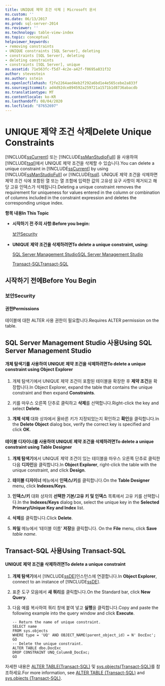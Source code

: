 ```yaml
---
title: UNIQUE 제약 조건 삭제 | Microsoft 문서
ms.custom: ''
ms.date: 06/13/2017
ms.prod: sql-server-2014
ms.reviewer: ''
ms.technology: table-view-index
ms.topic: conceptual
helpviewer_keywords:
- removing constraints
- UNIQUE constraints [SQL Server], deleting
- constraints [SQL Server], deleting
- deleting constraints
- constraints [SQL Server], unique
ms.assetid: 71e563fc-f5d7-4c2e-a42f-f0695a831f32
author: stevestein
ms.author: sstein
ms.openlocfilehash: f2fe2264aed4eb2f292a6bd1e4e565cebe2a833f
ms.sourcegitcommit: ad4d92dce894592a259721a1571b1d8736abacdb
ms.translationtype: MT
ms.contentlocale: ko-KR
ms.lasthandoff: 08/04/2020
ms.locfileid: "87652697"
---
```

# <a name="delete-unique-constraints"></a><span data-ttu-id="42b4e-102">UNIQUE 제약 조건 삭제</span><span class="sxs-lookup"><span data-stu-id="42b4e-102">Delete Unique Constraints</span></span>
  <span data-ttu-id="42b4e-103">[!INCLUDE[ssCurrent](../../includes/sscurrent-md.md)] 또는 [!INCLUDE[ssManStudioFull](../../includes/ssmanstudiofull-md.md)] 을 사용하여 [!INCLUDE[tsql](../../includes/tsql-md.md)]에서 UNIQUE 제약 조건을 삭제할 수 있습니다.</span><span class="sxs-lookup"><span data-stu-id="42b4e-103">You can delete a unique constraint in [!INCLUDE[ssCurrent](../../includes/sscurrent-md.md)] by using [!INCLUDE[ssManStudioFull](../../includes/ssmanstudiofull-md.md)] or [!INCLUDE[tsql](../../includes/tsql-md.md)].</span></span> <span data-ttu-id="42b4e-104">UNIQUE 제약 조건을 삭제하면 제약 조건 식에 포함된 열 또는 열 조합에 입력한 값의 고유성 요구 사항이 제거되고 해당 고유 인덱스가 삭제됩니다.</span><span class="sxs-lookup"><span data-stu-id="42b4e-104">Deleting a unique constraint removes the requirement for uniqueness for values entered in the column or combination of columns included in the constraint expression and deletes the corresponding unique index.</span></span>  
  
 <span data-ttu-id="42b4e-105">**항목 내용**</span><span class="sxs-lookup"><span data-stu-id="42b4e-105">**In This Topic**</span></span>  
  
-   <span data-ttu-id="42b4e-106">**시작하기 전 주의 사항:**</span><span class="sxs-lookup"><span data-stu-id="42b4e-106">**Before you begin:**</span></span>  
  
     [<span data-ttu-id="42b4e-107">보안</span><span class="sxs-lookup"><span data-stu-id="42b4e-107">Security</span></span>](#Security)  
  
-   <span data-ttu-id="42b4e-108">**UNIQUE 제약 조건을 삭제하려면**</span><span class="sxs-lookup"><span data-stu-id="42b4e-108">**To delete a unique constraint, using:**</span></span>  
  
     [<span data-ttu-id="42b4e-109">SQL Server Management Studio</span><span class="sxs-lookup"><span data-stu-id="42b4e-109">SQL Server Management Studio</span></span>](#SSMSProcedure)  
  
     [<span data-ttu-id="42b4e-110">Transact-SQL</span><span class="sxs-lookup"><span data-stu-id="42b4e-110">Transact-SQL</span></span>](#TsqlProcedure)  
  
##  <a name="before-you-begin"></a><a name="BeforeYouBegin"></a> <span data-ttu-id="42b4e-111">시작하기 전에</span><span class="sxs-lookup"><span data-stu-id="42b4e-111">Before You Begin</span></span>  
  
###  <a name="security"></a><a name="Security"></a> <span data-ttu-id="42b4e-112">보안</span><span class="sxs-lookup"><span data-stu-id="42b4e-112">Security</span></span>  
  
####  <a name="permissions"></a><a name="Permissions"></a> <span data-ttu-id="42b4e-113">권한</span><span class="sxs-lookup"><span data-stu-id="42b4e-113">Permissions</span></span>  
 <span data-ttu-id="42b4e-114">테이블에 대한 ALTER 사용 권한이 필요합니다.</span><span class="sxs-lookup"><span data-stu-id="42b4e-114">Requires ALTER permission on the table.</span></span>  
  
##  <a name="using-sql-server-management-studio"></a><a name="SSMSProcedure"></a> <span data-ttu-id="42b4e-115">SQL Server Management Studio 사용</span><span class="sxs-lookup"><span data-stu-id="42b4e-115">Using SQL Server Management Studio</span></span>  
  
#### <a name="to-delete-a-unique-constraint-using-object-explorer"></a><span data-ttu-id="42b4e-116">개체 탐색기를 사용하여 UNIQUE 제약 조건을 삭제하려면</span><span class="sxs-lookup"><span data-stu-id="42b4e-116">To delete a unique constraint using Object Explorer</span></span>  
  
1.  <span data-ttu-id="42b4e-117">개체 탐색기에서 UNIQUE 제약 조건이 포함된 테이블을 확장한 후 **제약 조건**을 확장합니다.</span><span class="sxs-lookup"><span data-stu-id="42b4e-117">In Object Explorer, expand the table that contains the unique constraint and then expand **Constraints**.</span></span>  
  
2.  <span data-ttu-id="42b4e-118">키를 마우스 오른쪽 단추로 클릭하고 **삭제**를 선택합니다.</span><span class="sxs-lookup"><span data-stu-id="42b4e-118">Right-click the key and select **Delete**.</span></span>  
  
3.  <span data-ttu-id="42b4e-119">**개체 삭제** 대화 상자에서 올바른 키가 지정되었는지 확인하고 **확인**을 클릭합니다.</span><span class="sxs-lookup"><span data-stu-id="42b4e-119">In the **Delete Object** dialog box, verify the correct key is specified and click **OK**.</span></span>  
  
#### <a name="to-delete-a-unique-constraint-using-table-designer"></a><span data-ttu-id="42b4e-120">테이블 디자이너를 사용하여 UNIQUE 제약 조건을 삭제하려면</span><span class="sxs-lookup"><span data-stu-id="42b4e-120">To delete a unique constraint using Table Designer</span></span>  
  
1.  <span data-ttu-id="42b4e-121">**개체 탐색기**에서 UNIQUE 제약 조건이 있는 테이블을 마우스 오른쪽 단추로 클릭한 다음 **디자인**을 클릭합니다.</span><span class="sxs-lookup"><span data-stu-id="42b4e-121">In **Object Explorer**, right-click the table with the unique constraint, and click **Design**.</span></span>  
  
2.  <span data-ttu-id="42b4e-122">**테이블 디자이너** 메뉴에서 **인덱스/키**를 클릭합니다.</span><span class="sxs-lookup"><span data-stu-id="42b4e-122">On the **Table Designer** menu, click **Indexes/Keys**.</span></span>  
  
3.  <span data-ttu-id="42b4e-123">**인덱스/키** 대화 상자의 **선택한 기본/고유 키 및 인덱스** 목록에서 고유 키를 선택합니다.</span><span class="sxs-lookup"><span data-stu-id="42b4e-123">In the **Indexes/Keys** dialog box, select the unique key in the **Selected Primary/Unique Key and Index** list.</span></span>  
  
4.  <span data-ttu-id="42b4e-124">**삭제**를 클릭합니다.</span><span class="sxs-lookup"><span data-stu-id="42b4e-124">Click **Delete**.</span></span>  
  
5.  <span data-ttu-id="42b4e-125">**파일** 메뉴에서 ‘테이블 이름’ **저장**을 클릭합니다. </span><span class="sxs-lookup"><span data-stu-id="42b4e-125">On the **File** menu, click **Save** _table name_.</span></span>  
  
##  <a name="using-transact-sql"></a><a name="TsqlProcedure"></a> <span data-ttu-id="42b4e-126">Transact-SQL 사용</span><span class="sxs-lookup"><span data-stu-id="42b4e-126">Using Transact-SQL</span></span>  
  
#### <a name="to-delete-a-unique-constraint"></a><span data-ttu-id="42b4e-127">UNIQUE 제약 조건을 삭제하려면</span><span class="sxs-lookup"><span data-stu-id="42b4e-127">To delete a unique constraint</span></span>  
  
1.  <span data-ttu-id="42b4e-128">**개체 탐색기**에서 [!INCLUDE[ssDE](../../includes/ssde-md.md)]인스턴스에 연결합니다.</span><span class="sxs-lookup"><span data-stu-id="42b4e-128">In **Object Explorer**, connect to an instance of [!INCLUDE[ssDE](../../includes/ssde-md.md)].</span></span>  
  
2.  <span data-ttu-id="42b4e-129">표준 도구 모음에서 **새 쿼리**를 클릭합니다.</span><span class="sxs-lookup"><span data-stu-id="42b4e-129">On the Standard bar, click **New Query**.</span></span>  
  
3.  <span data-ttu-id="42b4e-130">다음 예를 복사하여 쿼리 창에 붙여 넣고 **실행**을 클릭합니다.</span><span class="sxs-lookup"><span data-stu-id="42b4e-130">Copy and paste the following example into the query window and click **Execute**.</span></span>  
  
    ```  
    -- Return the name of unique constraint.  
    SELECT name  
    FROM sys.objects  
    WHERE type = 'UQ' AND OBJECT_NAME(parent_object_id) = N' DocExc';  
    GO  
    -- Delete the unique constraint.  
    ALTER TABLE dbo.DocExc   
    DROP CONSTRAINT UNQ_ColumnB_DocExc;  
    GO  
    ```  
  
 <span data-ttu-id="42b4e-131">자세한 내용은 [ALTER TABLE&#40;Transact-SQL&#41;](/sql/t-sql/statements/alter-table-transact-sql) 및 [sys.objects&#40;Transact-SQL&#41;](/sql/relational-databases/system-catalog-views/sys-objects-transact-sql)를 참조하세요.</span><span class="sxs-lookup"><span data-stu-id="42b4e-131">For more information, see [ALTER TABLE &#40;Transact-SQL&#41;](/sql/t-sql/statements/alter-table-transact-sql) and [sys.objects &#40;Transact-SQL&#41;](/sql/relational-databases/system-catalog-views/sys-objects-transact-sql).</span></span>  
  
###  <a name="TsqlExample"></a>  
